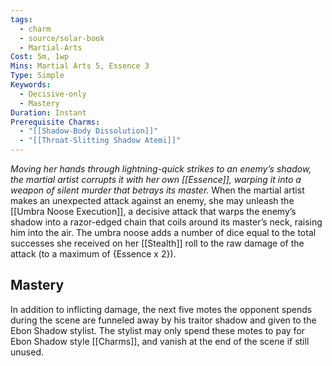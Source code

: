 ```yaml
---
tags:
  - charm
  - source/solar-book
  - Martial-Arts
Cost: 5m, 1wp
Mins: Martial Arts 5, Essence 3
Type: Simple
Keywords:
  - Decisive-only
  - Mastery
Duration: Instant
Prerequisite Charms:
  - "[[Shadow-Body Dissolution]]"
  - "[[Throat-Slitting Shadow Atemi]]"
---
```

*Moving her hands through lightning-quick strikes to an enemy’s shadow, the martial artist corrupts it with her own [[Essence]], warping it into a weapon of silent murder that betrays its master.*
When the martial artist makes an unexpected attack against an enemy, she may unleash the [[Umbra Noose Execution]], a decisive attack that warps the enemy’s shadow into a razor-edged chain that coils around its master’s neck, raising him into the air. The umbra noose adds a number of dice equal to the total successes she received on her [[Stealth]] roll to the raw damage of the attack (to a maximum of {Essence x 2}). 
## Mastery
In addition to inflicting damage, the next five motes the opponent spends during the scene are funneled away by his traitor shadow and given to the Ebon Shadow stylist. The stylist may only spend these motes to pay for Ebon Shadow style [[Charms]], and vanish at the end of the scene if still unused. 